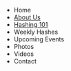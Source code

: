 * Home
* [About Us](about_us.html)
* [Hashing 101](hashing_101.html)
* Weekly Hashes
* Upcoming Events
* Photos
* Videos
* Contact
